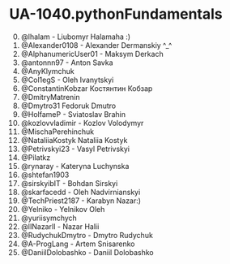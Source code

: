 # UA-1040.pythonFundamentals

0. @lhalam - Liubomyr Halamaha :)
1. @Alexander0108 - Alexander Dermanskiy ^_^
2. @AlphanumericUser01 - Maksym Derkach
3. @antonnn97 - Anton Savka 
4. @AnyKlymchuk
5. @Col1egS - Oleh Ivanytskyi
6. @ConstantinKobzar Костянтин Кобзар
7. @DmitryMatrenin
8. @Dmytro31 Fedoruk Dmutro
9. @HolfameP - Sviatoslav Brahin 
10. @kozlovvladimir - Kozlov Volodymyr
11. @MischaPerehinchuk
12. @NataliiaKostyk Nataliia Kostyk
13. @Petrivskyi23 - Vasyl Petrivskyi
14. @Pilatkz
15. @rynaray - Kateryna Luchynska
16. @shtefan1903
17. @sirskyibIT - Bohdan Sirskyi
18. @skarfacedd - Oleh Nadvirnianskyi
19. @TechPriest2187 - Karabyn Nazar:)
20. @Yelniko - Yelnikov Oleh
21. @yuriisymchych
22. @lINazarIl - Nazar Halii
23. @RudychukDmytro - Dmytro Rudychuk
24. @A-ProgLang - Artem Snisarenko
25. @DaniilDolobashko - Daniil Dolobashko
